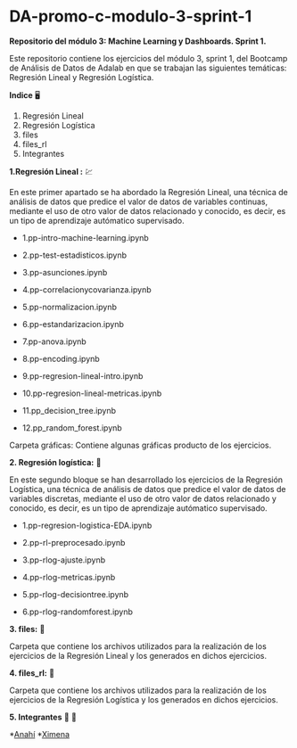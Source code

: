 # DA-promo-c-modulo-3-sprint-1

**Repositorio del módulo 3: Machine Learning y Dashboards. Sprint 1.**

Este repositorio contiene los ejercicios del módulo 3, sprint 1, del Bootcamp de Análisis de Datos de Adalab en que se trabajan las siguientes temáticas: Regresión Lineal y Regresión Logística.

**Indice** :desktop_computer:
1. Regresión Lineal
2. Regresión Logística
3. files
4. files_rl
5. Integrantes


**1.Regresión Lineal :** :chart:

En este primer apartado se ha abordado la Regresión Lineal, una técnica de análisis de datos que predice el valor de datos de variables continuas, mediante el uso de otro valor de datos relacionado y conocido, es decir, es un tipo de aprendizaje autómatico supervisado.

- 1.pp-intro-machine-learning.ipynb

- 2.pp-test-estadisticos.ipynb

- 3.pp-asunciones.ipynb

- 4.pp-correlacionycovarianza.ipynb

- 5.pp-normalizacion.ipynb

- 6.pp-estandarizacion.ipynb

- 7.pp-anova.ipynb

- 8.pp-encoding.ipynb

- 9.pp-regresion-lineal-intro.ipynb

- 10.pp-regresion-lineal-metricas.ipynb

- 11.pp_decision_tree.ipynb

- 12.pp_random_forest.ipynb


Carpeta gráficas: Contiene algunas gráficas producto de los ejercicios.


**2. Regresión logística:** :date:

En este segundo bloque se han desarrollado los ejercicios de la Regresión Logística, una técnica de análisis de datos que predice el valor de datos de variables discretas, mediante el uso de otro valor de datos relacionado y conocido, es decir, es un tipo de aprendizaje autómatico supervisado.

- 1.pp-regresion-logistica-EDA.ipynb

- 2.pp-rl-preprocesado.ipynb

- 3.pp-rlog-ajuste.ipynb

- 4.pp-rlog-metricas.ipynb

- 5.pp-rlog-decisiontree.ipynb

- 6.pp-rlog-randomforest.ipynb

**3. files:** :file_folder:

Carpeta que contiene los archivos utilizados para la realización de los ejercicios de la Regresión Lineal y los generados en dichos ejercicios.

**4. files_rl:** :open_file_folder:

Carpeta que contiene los archivos utilizados para la realización de los ejercicios de la Regresión Logística y los generados en dichos ejercicios.
    
**5. Integrantes** :woman: :woman:
  
  *[Anahí](https://github.com/Animorales)
  *[Ximena](https://github.com/XimenaPTM)
  

